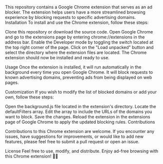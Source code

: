 This repository contains a Google Chrome extension that serves as an ad blocker. The extension helps users have a more streamlined browsing experience by blocking requests to specific advertising domains.
Installation
To install and use the Chrome extension, follow these steps:

Clone this repository or download the source code.
Open Google Chrome and go to the extensions page by entering chrome://extensions in the address bar.
Enable the Developer mode by toggling the switch located at the top right corner of the page.
Click on the "Load unpacked" button and select the directory where the extension files are located.
The Chrome extension should now be installed and ready to use.

Usage
Once the extension is installed, it will run automatically in the background every time you open Google Chrome. It will block requests to known advertising domains, preventing ads from being displayed on web pages.

Customization
If you wish to modify the list of blocked domains or add your own, follow these steps:

Open the background.js file located in the extension's directory.
Locate the defaultFilters array.
Edit the array to include the URLs of the domains you want to block.
Save the changes.
Reload the extension in the extensions page of Google Chrome to apply the updated blocking rules.
Contributions

Contributions to this Chrome extension are welcome. If you encounter any issues, have suggestions for improvements, or would like to add new features, please feel free to submit a pull request or open an issue.

License
Feel free to use, modify, and distribute. Enjoy ad-free browsing with this Chrome extension! 🚀✨
